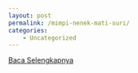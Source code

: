 ```yaml
---
layout: post
permalink: /mimpi-nenek-mati-suri/
categories:
    - Uncategorized
---
```


[Baca Selengkapnya](/02)